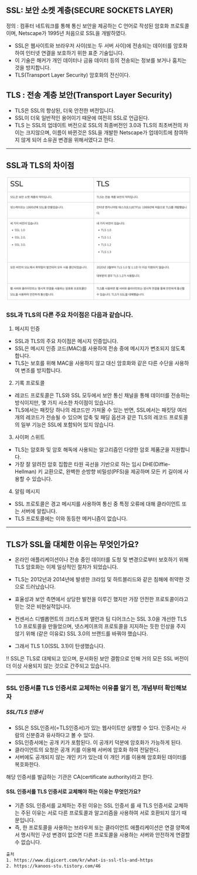 
## SSL: 보안 소켓 계층(SECURE SOCKETS LAYER)
정의 : 컴퓨터 네트워크를 통해 통신 보안을 제공하는 C 언어로 작성된 암호화 프로토콜이며,  Netscape가 1995년 처음으로 SSL을 개발하였다.
- SSL은 웹사이트와 브라우저 사이(또는 두 서버 사이)에 전송되는 데이터를 암호화하여 인터넷 연결을 보호하기 위한 표준 기술입니다.
- 이 기술은 해커가 개인 데이터나 금융 데이터 등의 전송되는 정보를 보거나 훔치는 것을 방지합니다.
- TLS(Transport Layer Security) 암호화의 전신이다.


## TLS : 전송 계층 보안(Transport Layer Security)
- TLS은 SSL의 향상된, 더욱 안전한 버전입니다.
- SSL이 더욱 일반적인 용어이기 때문에 여전히 SSL로 언급된다.
- TLS 는 SSL의 업데이트 버전으로 SSL의 최종버전인 3.0과 TLS의 최초버전의 차이는 크지않으며, 이름이 바뀐것은 SSL을 개발한 Netscape가 업데이트에 참여하지 않게 되어 소유권 변경을 위해서였다고 한다.

---

## SSL과 TLS의 차이점

![SSL vs TSL.png](..%2F..%2F..%2F..%2Fetc%2Fimage%2FNetwork_image%2F7Layer%2FTransport%20Layer%2FSSL%20vs%20TSL.png) 

### SSL과 TLS의 다른 주요 차이점은 다음과 같습니다.

1. 메시지 인증
- SSL과 TLS의 주요 차이점은 메시지 인증입니다.
- SSL은 메시지 인증 코드(MAC)를 사용하여 전송 중에 메시지가 변조되지 않도록 합니다.
- TLS는 보호를 위해 MAC을 사용하지 않고 대신 암호화와 같은 다른 수단을 사용하여 변조를 방지합니다.


2. 기록 프로토콜
- 레코드 프로토콜은 TLS와 SSL 모두에서 보안 통신 채널을 통해 데이터를 전송하는 방식이지만, 몇 가지 사소한 차이점이 있습니다. 
- TLS에서는 패킷당 하나의 레코드만 가져올 수 있는 반면, SSL에서는 패킷당 여러 개의 레코드가 전송될 수 있으며 압축 및 패딩 옵션과 같은 TLS의 레코드 프로토콜의 일부 기능은 SSL에 포함되어 있지 않습니다.

3. 사이퍼 스위트
- TLS는 암호화 및 암호 해독에 사용되는 알고리즘인 다양한 암호 제품군을 지원합니다. 
- 가장 잘 알려진 암호 집합은 타원 곡선을 기반으로 하는 임시 DHE(Diffie-Hellman) 키 교환으로, 완벽한 순방향 비밀성(PFS)을 제공하며 모든 키 길이에 사용할 수 있습니다.

4. 알림 메시지
- SSL 프로토콜은 경고 메시지를 사용하여 통신 중 특정 오류에 대해 클라이언트 또는 서버에 알립니다.
- TLS 프로토콜에는 이와 동등한 메커니즘이 없습니다.

--- 

## TLS가 SSL을 대체한 이유는 무엇인가요?
- 온라인 애플리케이션이나 전송 중인 데이터를 도청 및 변경으로부터 보호하기 위해 TLS 암호화는 이제 일상적인 절차가 되었습니다.
- TLS는 2012년과 2014년에 발생한 크라임 및 하트블리드와 같은 침해에 취약한 것으로 드러났습니다. 
- 효율성과 보안 측면에서 상당한 발전을 이루긴 했지만 가장 안전한 프로토콜이라고 믿는 것은 비현실적입니다.

- 컨센서스 디벨롭먼트의 크리스토퍼 앨런과 팀 디어크스는 SSL 3.0을 개선한 TLS 1.0 프로토콜을 만들었으며, 넷스케이프의 프로토콜을 지지하는 듯한 인상을 주지 않기 위해 (같은 이유로) SSL 3.0의 브랜드를 바꿔야 했습니다.
- 그래서 TLS 1.0(SSL 3.1)이 탄생했습니다. 

!! SSL은 TLS로 대체되고 있으며, 문서화된 보안 결함으로 인해 거의 모든 SSL 버전이 더 이상 사용되지 않는 것으로 간주되고 있습니다. 

--- 

### SSL 인증서를 TLS 인증서로 교체하는 이유를 알기 전, 개념부터 확인해보자

##### SSL/TLS 인증서
- SSL은 SSL인증서(=TLS인증서)가 있는 웹사이트만 실행할 수 있다. 인증서는 사람의 신분증과 유사하다고 볼 수 있다.
- SSL인증서에는 공개 키가 포함된다. 이 공개키 덕분에 암호화가 가능하게 된다. 
- 클라이언트의 요청은 공개 키를 이용해 서버에 암호화 하여 전달한다. 
- 서버에도 공개되지 않는 개인 키가 있는데 이 개인 키를 이용해 암호화된 데이터를 복호화한다.

해당 인증서를 발급하는 기관은 CA(certificate authority)라고 한다.

#### SSL 인증서를 TLS 인증서로 교체해야 하는 이유는 무엇인가요?
- 기존 SSL 인증서를 교체하는 주된 이유는 SSL 인증서 를 새 TLS 인증서로 교체하는 주된 이유는 서로 다른 프로토콜과 알고리즘을 사용하여 서로 호환되지 않기 때문입니다. 
- 즉, 한 프로토콜을 사용하는 브라우저 또는 클라이언트 애플리케이션은 연결 양쪽에서 명시적인 구성 변경이 없으면 다른 프로토콜을 사용하는 서버와 안전하게 연결할 수 없습니다. 

```
출처
1. https://www.digicert.com/kr/what-is-ssl-tls-and-https
2. https://kanoos-stu.tistory.com/46
```